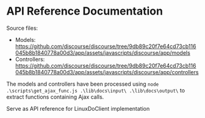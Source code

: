 # API Reference Documentation

Source files:
- Models: https://github.com/discourse/discourse/tree/9db89c20f7e64cd73cb116045b8b1840778a00d3/app/assets/javascripts/discourse/app/models
- Controllers: https://github.com/discourse/discourse/tree/9db89c20f7e64cd73cb116045b8b1840778a00d3/app/assets/javascripts/discourse/app/controllers

The models and controllers have been processed using `node .\scripts\get_ajax_func.js .\lib\docs\input\ .\lib\docs\output\` to extract functions containing Ajax calls.

Serve as API reference for LinuxDoClient implementation
